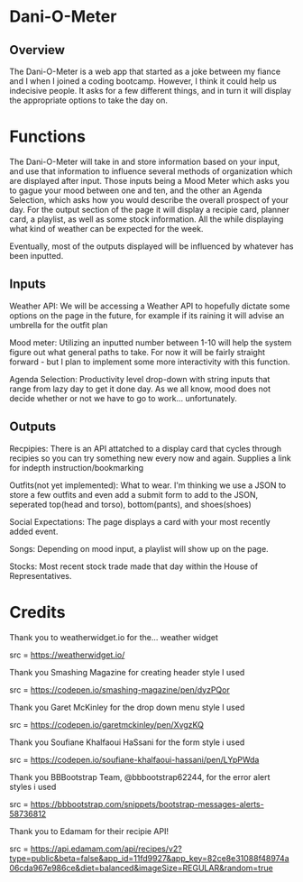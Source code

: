 # Dani-O-Meter

## Overview
The Dani-O-Meter is a web app that started as a joke between my fiance and I when I joined a coding bootcamp. However, I think it could help us indecisive people. It asks for a few different things, and in turn it will display the appropriate options to take the day on.

# Functions
The Dani-O-Meter will take in and store information based on your input, and use that information to influence several methods of organization which are displayed after input. Those inputs being a Mood Meter which asks you to gague your mood between one and ten, and the other an Agenda Selection, which asks how you would describe the overall prospect of your day. For the output section of the page it will display a recipie card, planner card, a playlist, as well as some stock information. All the while displaying what kind of weather can be expected for the week. 

Eventually, most of the outputs displayed will be influenced by whatever has been inputted.


## Inputs

Weather API:
    We will be accessing a Weather API to hopefully dictate some options on the page in the future, for example if its raining it will advise an umbrella for the outfit plan

Mood meter:
    Utilizing an inputted number between 1-10 will help the system figure out what general paths to take. For now it will be fairly straight forward - but I plan to implement some more interactivity with this function.

Agenda Selection:
    Productivity level drop-down with string inputs that range from lazy day to get it done day. As we all know, mood does not decide whether or not we have to go to work... unfortunately.



## Outputs

Recpipies:
    There is an API attatched to a display card that cycles through recipies so you can try something new every now and again. Supplies a link for indepth instruction/bookmarking

Outfits(not yet implemented):
    What to wear. I'm thinking we use a JSON to store a few outfits and even add a submit form to add to the JSON, seperated top(head and torso), bottom(pants), and shoes(shoes)

Social Expectations:
    The page displays a card with your most recently added event.

Songs:
   Depending on mood input, a playlist will show up on the page.

Stocks:
    Most recent stock trade made that day within the House of Representatives. 

# Credits

Thank you to weatherwidget.io for the... weather widget

src = https://weatherwidget.io/

Thank you Smashing Magazine for creating  header style I used

src = https://codepen.io/smashing-magazine/pen/dyzPQor

Thank you Garet McKinley for the drop down menu style I used

src = https://codepen.io/garetmckinley/pen/XvgzKQ

Thank you Soufiane Khalfaoui HaSsani for the form style i used

src = https://codepen.io/soufiane-khalfaoui-hassani/pen/LYpPWda

Thank you BBBootstrap Team, @bbbootstrap62244, for the error alert styles i used

src = https://bbbootstrap.com/snippets/bootstrap-messages-alerts-58736812

Thank you to Edamam for their recipie API!

src = https://api.edamam.com/api/recipes/v2?type=public&beta=false&app_id=11fd9927&app_key=82ce8e31088f48974a06cda967e986ce&diet=balanced&imageSize=REGULAR&random=true
